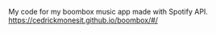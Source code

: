 My code for my boombox music app made with Spotify API.
https://cedrickmonesit.github.io/boombox/#/
